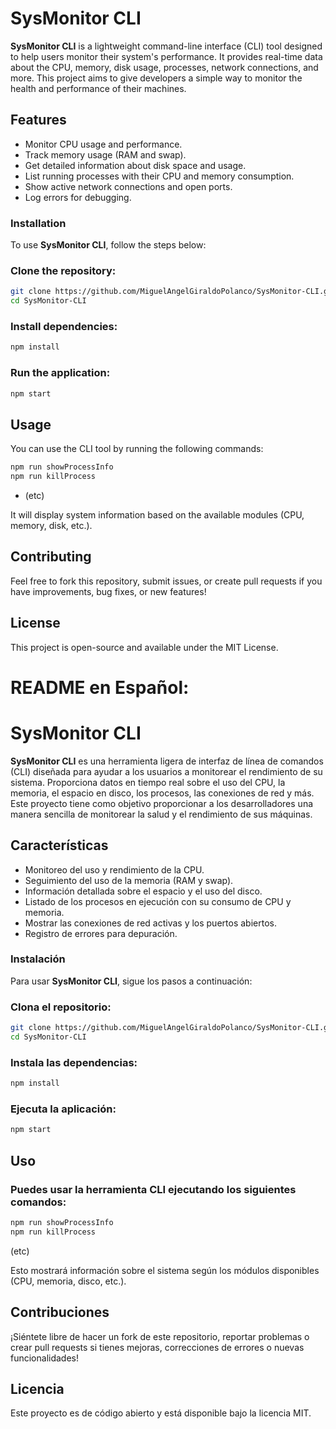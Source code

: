 # SysMonitor CLI
**SysMonitor CLI** is a lightweight command-line interface (CLI) tool designed to help users monitor their system's performance. It provides real-time data about the CPU, memory, disk usage, processes, network connections, and more. This project aims to give developers a simple way to monitor the health and performance of their machines.

## Features
- Monitor CPU usage and performance.
- Track memory usage (RAM and swap).
- Get detailed information about disk space and usage.
- List running processes with their CPU and memory consumption.
- Show active network connections and open ports.
- Log errors for debugging.
  
### Installation
To use **SysMonitor CLI**, follow the steps below:

### Clone the repository:
```bash
git clone https://github.com/MiguelAngelGiraldoPolanco/SysMonitor-CLI.git
cd SysMonitor-CLI
 ```
### Install dependencies:
```bash
npm install
 ```
### Run the application:
```bash
npm start
 ```
## Usage
You can use the CLI tool by running the following commands:
```bash
npm run showProcessInfo
npm run killProcess
 ```
- (etc)
 
It will display system information based on the available modules (CPU, memory, disk, etc.).

## Contributing
Feel free to fork this repository, submit issues, or create pull requests if you have improvements, bug fixes, or new features!

## License
This project is open-source and available under the MIT License.

# README en Español:

# SysMonitor CLI

**SysMonitor CLI** es una herramienta ligera de interfaz de línea de comandos (CLI) diseñada para ayudar a los usuarios a monitorear el rendimiento de su sistema. Proporciona datos en tiempo real sobre el uso del CPU, la memoria, el espacio en disco, los procesos, las conexiones de red y más. Este proyecto tiene como objetivo proporcionar a los desarrolladores una manera sencilla de monitorear la salud y el rendimiento de sus máquinas.

## Características
- Monitoreo del uso y rendimiento de la CPU.
- Seguimiento del uso de la memoria (RAM y swap).
- Información detallada sobre el espacio y el uso del disco.
- Listado de los procesos en ejecución con su consumo de CPU y memoria.
- Mostrar las conexiones de red activas y los puertos abiertos.
- Registro de errores para depuración.
  
### Instalación
Para usar **SysMonitor CLI**, sigue los pasos a continuación:
 
### Clona el repositorio:
```bash
git clone https://github.com/MiguelAngelGiraldoPolanco/SysMonitor-CLI.git
cd SysMonitor-CLI
 ```
### Instala las dependencias:
```bash
npm install
 ```
### Ejecuta la aplicación:
```bash
npm start
 ```
## Uso

### Puedes usar la herramienta CLI ejecutando los siguientes comandos:
```bash
npm run showProcessInfo
npm run killProcess
 ```
(etc)

Esto mostrará información sobre el sistema según los módulos disponibles (CPU, memoria, disco, etc.).

## Contribuciones
¡Siéntete libre de hacer un fork de este repositorio, reportar problemas o crear pull requests si tienes mejoras, correcciones de errores o nuevas funcionalidades!

## Licencia
Este proyecto es de código abierto y está disponible bajo la licencia MIT.
